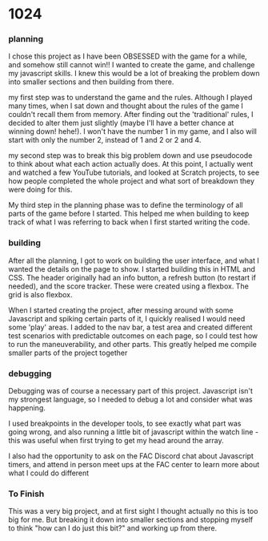 <h1>1024</h1>
 <h3>planning</h3>
 <p>I chose this project as I have been OBSESSED with the game for a while, and somehow still cannot win!! I wanted to create the game, and challenge my javascript skills. I knew this would be a lot of breaking the problem down into smaller sections and then building from there.<p>
<p>my first step was to understand the game and the rules. Although I played many times, when I sat down and thought about the rules of the game I couldn't recall them from memory. After finding out the 'traditional' rules, I decided to alter them just slightly (maybe I'll have a better chance at winning down! hehe!). I won't have the number 1 in my game, and I also will start with only the number 2, instead of 1 and 2 or 2 and 4. <p>
 <p>my second step was to break this big problem down and use pseudocode to think about what each action actually does. At this point, I actually went and watched a few YouTube tutorials, and looked at Scratch projects, to see how people completed the whole project and what sort of breakdown they were doing for this. </p>
 <p>My third step in the planning phase was to define the terminology of all parts of the game before I started. This helped me when building to keep track of what I was referring to back when I first started writing the code.</p>
 
 <h3>building</h3>
 <p>After all the planning, I got to work on building the user interface, and what I wanted the details on the page to show. I started building this in HTML and CSS. The header originally had an info button, a refresh button (to restart if needed), and the score tracker. These were created using a flexbox. The grid is also flexbox.
 <p>When I started creating the project, after messing around with some Javascript and spiking certain parts of it, I quickly realised I would need some 'play' areas. I added to the nav bar, a test area and created different test scenarios with predictable outcomes on each page, so I could test how to run the maneuverability, and other parts. This greatly helped me compile smaller parts of the project together</p>
 
 <h3>debugging</h3>
 <p>Debugging was of course a necessary part of this project. Javascript isn't my strongest language, so I needed to debug a lot and consider what was happening. </p>
 <p>I used breakpoints in the developer tools, to see exactly what part was going wrong, and also running a little bit of javascript within the watch line - this was useful when first trying to get my head around the array.</p>
 <p> I also had the opportunity to ask on the FAC Discord chat about Javascript timers, and attend in person meet ups at the FAC center to learn more about what I could do different</p>
 
 <h3>To Finish</h3>
 <p>This was a very big project, and at first sight I thought actually no this is too big for me. But breaking it down into smaller sections and stopping myself to think "how can I do just this bit?" and working up from there.
